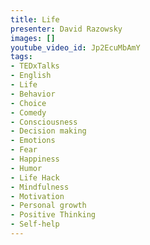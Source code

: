 ```yaml
---
title: Life
presenter: David Razowsky
images: []
youtube_video_id: Jp2EcuMbAmY
tags:
- TEDxTalks
- English
- Life
- Behavior
- Choice
- Comedy
- Consciousness
- Decision making
- Emotions
- Fear
- Happiness
- Humor
- Life Hack
- Mindfulness
- Motivation
- Personal growth
- Positive Thinking
- Self-help
---
```

